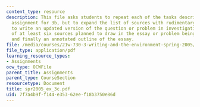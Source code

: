 ```yaml
---
content_type: resource
description: This file asks students to repeat each of the tasks described in the
  assignment for 3b, but to expand the list of sources with rudimentary outline and
  to write an updated version of the question or problem in investigation with list
  of at least six sources planned to draw in the essay or problem being investigated
  and finally an annotated outline of the essay.
file: /media/courses/21w-730-3-writing-and-the-environment-spring-2005/7f7a4b9ff144e35362eef18b3750e86d_spr2005_ex_3c.pdf
file_type: application/pdf
learning_resource_types:
- Assignments
ocw_type: OCWFile
parent_title: Assignments
parent_type: CourseSection
resourcetype: Document
title: spr2005_ex_3c.pdf
uid: 7f7a4b9f-f144-e353-62ee-f18b3750e86d
---
```

